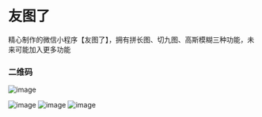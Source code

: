 # 友图了

精心制作的微信小程序【友图了】，拥有拼长图、切九图、高斯模糊三种功能，未来可能加入更多功能

### 二维码

![image](https://z3.ax1x.com/2021/05/24/gjsqaT.jpg)

![image](https://s1.ax1x.com/2020/04/11/GqMf0J.png)
![image](https://s1.ax1x.com/2020/04/11/GqMg6U.png)
![image](https://s1.ax1x.com/2020/04/11/GqMofx.png)
